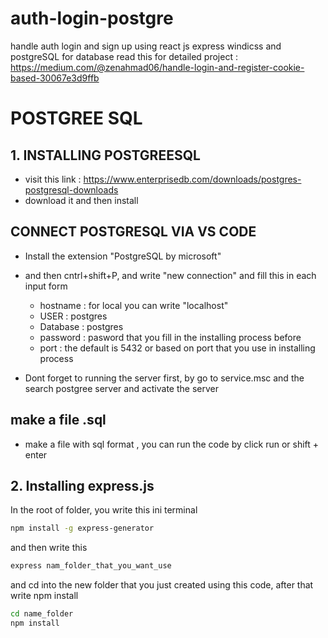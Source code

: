 # auth-login-postgre
handle auth login and sign up using react js express windicss and postgreSQL for database 
read this for detailed project : https://medium.com/@zenahmad06/handle-login-and-register-cookie-based-30067e3d9ffb

# POSTGREE SQL

## 1. INSTALLING POSTGREESQL

- visit this link : https://www.enterprisedb.com/downloads/postgres-postgresql-downloads
- download it and then install

## CONNECT POSTGRESQL VIA VS CODE

- Install the extension "PostgreSQL by microsoft"
- and then cntrl+shift+P, and write "new connection" and fill this in each input form
	- hostname : for local you can write "localhost"
	- USER : postgres
	- Database : postgres
	- password : pasword that you fill in the installing process before
	- port : the default is 5432 or based on port that you use in installing process

- Dont forget to running the server first, by go to service.msc and the search postgree server and activate the server

## make a file .sql

- make a file with sql format , you can run the code by click run or shift + enter


## 2. Installing express.js

In the root of folder, you write this ini terminal 

```bash
npm install -g express-generator
```

and then write this

```bash
express nam_folder_that_you_want_use
```

and cd into the new folder that you just created using this code, after that write npm install

```bash
cd name_folder
npm install
```
